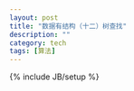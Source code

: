 ```yaml
---
layout: post
title: "数据有结构（十二）树查找"
description: ""
category: tech
tags: [算法]
---
```

{% include JB/setup %}
